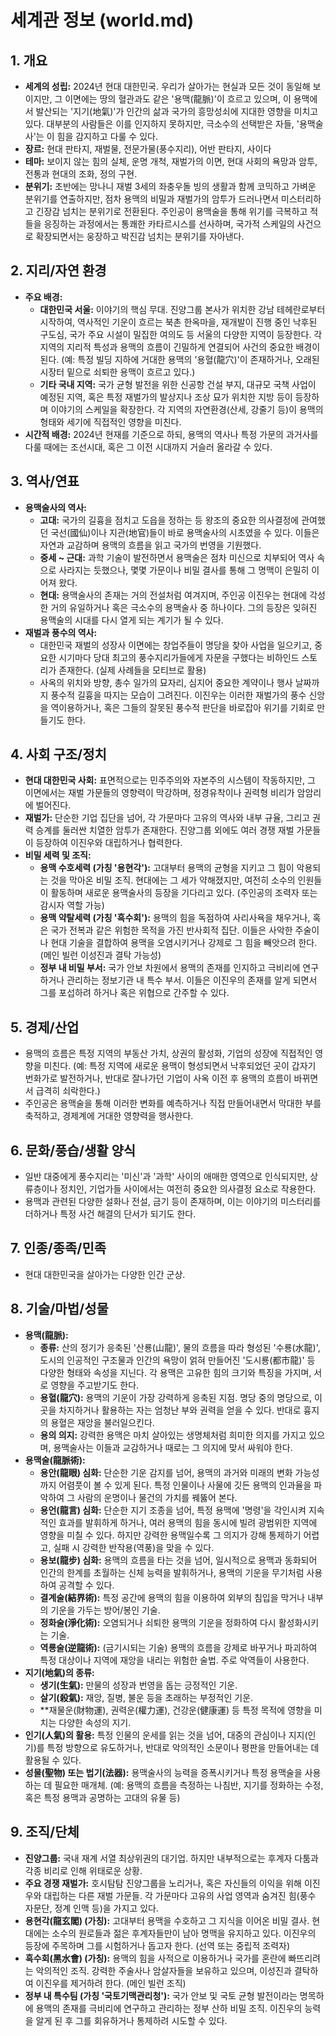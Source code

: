 # 세계관 정보 (world.md)

## 1. 개요
- **세계의 성립:** 2024년 현대 대한민국. 우리가 살아가는 현실과 모든 것이 동일해 보이지만, 그 이면에는 땅의 혈관과도 같은 '용맥(龍脈)'이 흐르고 있으며, 이 용맥에서 발산되는 '지기(地氣)'가 인간의 삶과 국가의 흥망성쇠에 지대한 영향을 미치고 있다. 대부분의 사람들은 이를 인지하지 못하지만, 극소수의 선택받은 자들, '용맥술사'는 이 힘을 감지하고 다룰 수 있다.
- **장르:** 현대 판타지, 재벌물, 전문가물(풍수지리), 어반 판타지, 사이다
- **테마:** 보이지 않는 힘의 실체, 운명 개척, 재벌가의 이면, 현대 사회의 욕망과 암투, 전통과 현대의 조화, 정의 구현.
- **분위기:** 초반에는 망나니 재벌 3세의 좌충우돌 빙의 생활과 함께 코믹하고 가벼운 분위기를 연출하지만, 점차 용맥의 비밀과 재벌가의 암투가 드러나면서 미스터리하고 긴장감 넘치는 분위기로 전환된다. 주인공이 용맥술을 통해 위기를 극복하고 적들을 응징하는 과정에서는 통쾌한 카타르시스를 선사하며, 국가적 스케일의 사건으로 확장되면서는 웅장하고 박진감 넘치는 분위기를 자아낸다.

## 2. 지리/자연 환경
- **주요 배경:**
    - **대한민국 서울:** 이야기의 핵심 무대. 진양그룹 본사가 위치한 강남 테헤란로부터 시작하여, 역사적인 기운이 흐르는 북촌 한옥마을, 재개발이 진행 중인 낙후된 구도심, 국가 주요 시설이 밀집한 여의도 등 서울의 다양한 지역이 등장한다. 각 지역의 지리적 특성과 용맥의 흐름이 긴밀하게 연결되어 사건의 중요한 배경이 된다. (예: 특정 빌딩 지하에 거대한 용맥의 '용혈(龍穴)'이 존재하거나, 오래된 시장터 밑으로 쇠퇴한 용맥이 흐르고 있다.)
    - **기타 국내 지역:** 국가 균형 발전을 위한 신공항 건설 부지, 대규모 국책 사업이 예정된 지역, 혹은 특정 재벌가의 발상지나 조상 묘가 위치한 지방 등이 등장하며 이야기의 스케일을 확장한다. 각 지역의 자연환경(산세, 강줄기 등)이 용맥의 형태와 세기에 직접적인 영향을 미친다.
- **시간적 배경:** 2024년 현재를 기준으로 하되, 용맥의 역사나 특정 가문의 과거사를 다룰 때에는 조선시대, 혹은 그 이전 시대까지 거슬러 올라갈 수 있다.

## 3. 역사/연표
- **용맥술사의 역사:**
    - **고대:** 국가의 길흉을 점치고 도읍을 정하는 등 왕조의 중요한 의사결정에 관여했던 국선(國仙)이나 지관(地官)들이 바로 용맥술사의 시초였을 수 있다. 이들은 자연과 교감하며 용맥의 흐름을 읽고 국가의 번영을 기원했다.
    - **중세 ~ 근대:** 과학 기술이 발전하면서 용맥술은 점차 미신으로 치부되어 역사 속으로 사라지는 듯했으나, 몇몇 가문이나 비밀 결사를 통해 그 명맥이 은밀히 이어져 왔다.
    - **현대:** 용맥술사의 존재는 거의 전설처럼 여겨지며, 주인공 이진우는 현대에 각성한 거의 유일하거나 혹은 극소수의 용맥술사 중 하나이다. 그의 등장은 잊혀진 용맥술의 시대를 다시 열게 되는 계기가 될 수 있다.
- **재벌과 풍수의 역사:**
    - 대한민국 재벌의 성장사 이면에는 창업주들이 명당을 찾아 사업을 일으키고, 중요한 시기마다 당대 최고의 풍수지리가들에게 자문을 구했다는 비하인드 스토리가 존재한다. (실제 사례들을 모티브로 활용)
    - 사옥의 위치와 방향, 총수 일가의 묘자리, 심지어 중요한 계약이나 행사 날짜까지 풍수적 길흉을 따지는 모습이 그려진다. 이진우는 이러한 재벌가의 풍수 신앙을 역이용하거나, 혹은 그들의 잘못된 풍수적 판단을 바로잡아 위기를 기회로 만들기도 한다.

## 4. 사회 구조/정치
- **현대 대한민국 사회:** 표면적으로는 민주주의와 자본주의 시스템이 작동하지만, 그 이면에서는 재벌 가문들의 영향력이 막강하며, 정경유착이나 권력형 비리가 암암리에 벌어진다.
- **재벌가:** 단순한 기업 집단을 넘어, 각 가문마다 고유의 역사와 내부 규율, 그리고 권력 승계를 둘러싼 치열한 암투가 존재한다. 진양그룹 외에도 여러 경쟁 재벌 가문들이 등장하여 이진우와 대립하거나 협력한다.
- **비밀 세력 및 조직:**
    - **용맥 수호세력 (가칭 '용현각'):** 고대부터 용맥의 균형을 지키고 그 힘이 악용되는 것을 막아온 비밀 조직. 현대에는 그 세가 약해졌지만, 여전히 소수의 인원들이 활동하며 새로운 용맥술사의 등장을 기다리고 있다. (주인공의 조력자 또는 감시자 역할 가능)
    - **용맥 약탈세력 (가칭 '흑수회'):** 용맥의 힘을 독점하여 사리사욕을 채우거나, 혹은 국가 전복과 같은 위험한 목적을 가진 반사회적 집단. 이들은 사악한 주술이나 현대 기술을 결합하여 용맥을 오염시키거나 강제로 그 힘을 빼앗으려 한다. (메인 빌런 이성진과 결탁 가능성)
    - **정부 내 비밀 부서:** 국가 안보 차원에서 용맥의 존재를 인지하고 극비리에 연구하거나 관리하는 정보기관 내 특수 부서. 이들은 이진우의 존재를 알게 되면서 그를 포섭하려 하거나 혹은 위협으로 간주할 수 있다.

## 5. 경제/산업
- 용맥의 흐름은 특정 지역의 부동산 가치, 상권의 활성화, 기업의 성장에 직접적인 영향을 미친다. (예: 특정 지역에 새로운 용맥이 형성되면서 낙후되었던 곳이 갑자기 번화가로 발전하거나, 반대로 잘나가던 기업이 사옥 이전 후 용맥의 흐름이 바뀌면서 급격히 쇠락한다.)
- 주인공은 용맥술을 통해 이러한 변화를 예측하거나 직접 만들어내면서 막대한 부를 축적하고, 경제계에 거대한 영향력을 행사한다.

## 6. 문화/풍습/생활 양식
- 일반 대중에게 풍수지리는 '미신'과 '과학' 사이의 애매한 영역으로 인식되지만, 상류층이나 정치인, 기업가들 사이에서는 여전히 중요한 의사결정 요소로 작용한다.
- 용맥과 관련된 다양한 설화나 전설, 금기 등이 존재하며, 이는 이야기의 미스터리를 더하거나 특정 사건 해결의 단서가 되기도 한다.

## 7. 인종/종족/민족
- 현대 대한민국을 살아가는 다양한 인간 군상.

## 8. 기술/마법/성물
- **용맥(龍脈):**
    - **종류:** 산의 정기가 응축된 '산룡(山龍)', 물의 흐름을 따라 형성된 '수룡(水龍)', 도시의 인공적인 구조물과 인간의 욕망이 얽혀 만들어진 '도시룡(都市龍)' 등 다양한 형태와 속성을 지닌다. 각 용맥은 고유한 힘의 크기와 특징을 가지며, 서로 영향을 주고받기도 한다.
    - **용혈(龍穴):** 용맥의 기운이 가장 강력하게 응축된 지점. 명당 중의 명당으로, 이곳을 차지하거나 활용하는 자는 엄청난 부와 권력을 얻을 수 있다. 반대로 흉지의 용혈은 재앙을 불러일으킨다.
    - **용의 의지:** 강력한 용맥은 마치 살아있는 생명체처럼 희미한 의지를 가지고 있으며, 용맥술사는 이들과 교감하거나 때로는 그 의지에 맞서 싸워야 한다.
- **용맥술(龍脈術):**
    - **용안(龍眼) 심화:** 단순한 기운 감지를 넘어, 용맥의 과거와 미래의 변화 가능성까지 어렴풋이 볼 수 있게 된다. 특정 인물이나 사물에 깃든 용맥의 인과율을 파악하여 그 사람의 운명이나 물건의 가치를 꿰뚫어 본다.
    - **용언(龍言) 심화:** 단순한 지기 조종을 넘어, 특정 용맥에 '명령'을 각인시켜 지속적인 효과를 발휘하게 하거나, 여러 용맥의 힘을 동시에 빌려 광범위한 지역에 영향을 미칠 수 있다. 하지만 강력한 용맥일수록 그 의지가 강해 통제하기 어렵고, 실패 시 강력한 반작용(역풍)을 맞을 수 있다.
    - **용보(龍步) 심화:** 용맥의 흐름을 타는 것을 넘어, 일시적으로 용맥과 동화되어 인간의 한계를 초월하는 신체 능력을 발휘하거나, 용맥의 기운을 무기처럼 사용하여 공격할 수 있다.
    - **결계술(結界術):** 특정 공간에 용맥의 힘을 이용하여 외부의 침입을 막거나 내부의 기운을 가두는 방어/봉인 기술.
    - **정화술(淨化術):** 오염되거나 쇠퇴한 용맥의 기운을 정화하여 다시 활성화시키는 기술.
    - **역룡술(逆龍術):** (금기시되는 기술) 용맥의 흐름을 강제로 바꾸거나 파괴하여 특정 대상이나 지역에 재앙을 내리는 위험한 술법. 주로 악역들이 사용한다.
- **지기(地氣)의 종류:**
    - **생기(生氣):** 만물의 성장과 번영을 돕는 긍정적인 기운.
    - **살기(殺氣):** 재앙, 질병, 불운 등을 초래하는 부정적인 기운.
    - **재물운(財物運), 권력운(權力運), 건강운(健康運) 등 특정 목적에 영향을 미치는 다양한 속성의 지기.
- **인기(人氣)의 활용:** 특정 인물의 운세를 읽는 것을 넘어, 대중의 관심이나 지지(인기)를 특정 방향으로 유도하거나, 반대로 악의적인 소문이나 평판을 만들어내는 데 활용될 수 있다.
- **성물(聖物) 또는 법기(法器):** 용맥술사의 능력을 증폭시키거나 특정 용맥술을 사용하는 데 필요한 매개체. (예: 용맥의 흐름을 측정하는 나침반, 지기를 정화하는 수정, 혹은 특정 용맥과 공명하는 고대의 유물 등)

## 9. 조직/단체
- **진양그룹:** 국내 재계 서열 최상위권의 대기업. 하지만 내부적으로는 후계자 다툼과 각종 비리로 인해 위태로운 상황.
- **주요 경쟁 재벌가:** 호시탐탐 진양그룹을 노리거나, 혹은 자신들의 이익을 위해 이진우와 대립하는 다른 재벌 가문들. 각 가문마다 고유의 사업 영역과 숨겨진 힘(풍수 자문단, 정계 인맥 등)을 가지고 있다.
- **용현각(龍玄閣) (가칭):** 고대부터 용맥을 수호하고 그 지식을 이어온 비밀 결사. 현대에는 소수의 원로들과 젊은 후계자들만이 남아 명맥을 유지하고 있다. 이진우의 등장에 주목하며 그를 시험하거나 돕고자 한다. (선역 또는 중립적 조력자)
- **흑수회(黑水會) (가칭):** 용맥의 힘을 사적으로 이용하거나 국가를 혼란에 빠뜨리려는 악의적인 조직. 강력한 주술사나 암살자들을 보유하고 있으며, 이성진과 결탁하여 이진우를 제거하려 한다. (메인 빌런 조직)
- **정부 내 특수팀 (가칭 '국토기맥관리청'):** 국가 안보 및 국토 균형 발전이라는 명목하에 용맥의 존재를 극비리에 연구하고 관리하는 정부 산하 비밀 조직. 이진우의 능력을 알게 된 후 그를 회유하거나 통제하려 시도할 수 있다.